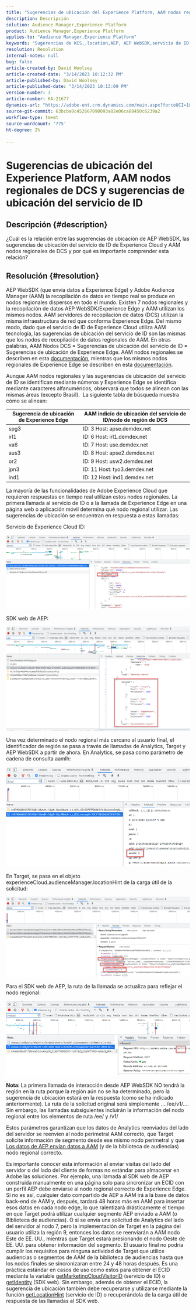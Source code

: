 ```yaml
---
title: "Sugerencias de ubicación del Experience Platform, AAM nodos regionales de DCS y sugerencias de ubicación del servicio de ID"
description: Descripción
solution: Audience Manager,Experience Platform
product: Audience Manager,Experience Platform
applies-to: "Audience Manager,Experience Platform"
keywords: "Sugerencias de KCS,.location,AEP, AEP WebSDK,servicio de ID,AAM,DCS,Nodos regionales"
resolution: Resolution
internal-notes: null
bug: false
article-created-by: David Woolsey
article-created-date: "3/14/2023 10:12:32 PM"
article-published-by: David Woolsey
article-published-date: "3/14/2023 10:13:09 PM"
version-number: 3
article-number: KA-21677
dynamics-url: "https://adobe-ent.crm.dynamics.com/main.aspx?forceUCI=1&pagetype=entityrecord&etn=knowledgearticle&id=a11c9f4c-b5c2-ed11-83ff-6045bd006a22"
source-git-commit: 63bcba0c452667090093a82e06ca80450c6239a2
workflow-type: tm+mt
source-wordcount: '775'
ht-degree: 2%

---
```


# Sugerencias de ubicación del Experience Platform, AAM nodos regionales de DCS y sugerencias de ubicación del servicio de ID

## Descripción {#description}

¿Cuál es la relación entre las sugerencias de ubicación de AEP WebSDK, las sugerencias de ubicación del servicio de ID de Experience Cloud y AAM nodos regionales de DCS y por qué es importante comprender esta relación?

## Resolución {#resolution}


AEP WebSDK (que envía datos a Experience Edge) y Adobe Audience Manager (AAM) la recopilación de datos en tiempo real se produce en nodos regionales dispersos en todo el mundo. Existen 7 nodos regionales y la recopilación de datos AEP WebSDK/Experience Edge y AAM utilizan los mismos nodos. AAM servidores de recopilación de datos (DCS) utilizan la misma infraestructura de red que conforma Experience Edge. Del mismo modo, dado que el servicio de ID de Experience Cloud utiliza AAM tecnología, las sugerencias de ubicación del servicio de ID son las mismas que los nodos de recopilación de datos regionales de AAM. En otras palabras, AAM Nodos DCS = Sugerencias de ubicación del servicio de ID = Sugerencias de ubicación de Experience Edge. AAM nodos regionales se describen en esta [documentación](https://experienceleague.adobe.com/docs/audience-manager/user-guide/api-and-sdk-code/dcs/dcs-api-reference/dcs-regions.html?lang=en), mientras que los mismos nodos regionales de Experience Edge se describen en esta [documentación](https://experienceleague.adobe.com/docs/experience-platform/edge-network-server-api/location-hints.html?lang=en).

Aunque AAM nodos regionales y las sugerencias de ubicación del servicio de ID se identifican mediante números y Experience Edge se identifica mediante caracteres alfanuméricos, observará que todos se alinean con las mismas áreas (excepto Brasil).  La siguiente tabla de búsqueda muestra cómo se alinean:


| Sugerencia de ubicación de Experience Edge | AAM indicio de ubicación del servicio de ID/nodo de región de DCS |
| --- | --- |
| spg3 | ID: 3 Host: apse.demdex.net |
| irl1 | ID: 6 Host: irl1.demdex.net |
| va6 | ID: 7 Host: use.demdex.net |
| aus3 | ID: 8 Host: apse2.demdex.net |
| or2 | ID: 9 Host: usw2.demdex.net |
| jpn3 | ID: 11 Host: tyo3.demdex.net |
| ind1 | ID: 12 Host: ind1.demdex.net |


La mayoría de las funcionalidades de Adobe Experience Cloud que requieren respuestas en tiempo real utilizan estos nodos regionales. La primera llamada al servicio de ID o a la llamada de Experience Edge en una página web o aplicación móvil determina qué nodo regional utilizar. Las sugerencias de ubicación se encuentran en respuesta a estas llamadas:

Servicio de Experience Cloud ID:

![](assets/e80a1235-77bf-ed11-83ff-6045bd006239.png)



SDK web de AEP:

![](assets/8f50cbb3-75bf-ed11-83ff-6045bd006239.png)

Una vez determinado el nodo regional más cercano al usuario final, el identificador de región se pasa a través de llamadas de Analytics, Target y AEP WebSDK a partir de ahora. En Analytics, se pasa como parámetro de cadena de consulta aamlh:

![](assets/33af14ff-77bf-ed11-83ff-6045bd006239.png)

En Target, se pasa en el objeto experienceCloud.audienceManager.locationHint de la carga útil de la solicitud:

![](assets/dce94437-78bf-ed11-83ff-6045bd006239.png)

Para el SDK web de AEP, la ruta de la llamada se actualiza para reflejar el nodo regional:

![](assets/8245a050-79bf-ed11-83ff-6045bd006239.png)

<b>Nota: </b>La primera llamada de interacción desde AEP WebSDK NO tendrá la región en la ruta porque la región aún no se ha determinado, pero la sugerencia de ubicación estará en la respuesta (como se ha indicado anteriormente). La ruta de la solicitud original será simplemente ..../ee/v1/.... Sin embargo, las llamadas subsiguientes incluirán la información del nodo regional entre los elementos de ruta /ee/ y /v1/

Estos parámetros garantizan que los datos de Analytics reenviados del lado del servidor se reenvíen al nodo perimetral AAM correcto, que Target solicite información de segmento desde ese mismo nodo perimetral y que [Los datos de AEP envían datos a AAM](https://experienceleague.adobe.com/docs/audience-manager/user-guide/implementation-integration-guides/integration-experience-platform/aam-aep-audience-sharing.html?lang=en) (y de la biblioteca de audiencias) nodo regional correcto.

Es importante conocer esta información al enviar visitas del lado del servidor o del lado del cliente de formas no estándar para almacenar en Adobe las soluciones. Por ejemplo, una llamada al SDK web de AEP construida manualmente en una página solo para sincronizar un ECID con un perfil AEP debe enviarse al nodo regional correcto de Experience Edge. Si no es así, cualquier dato compartido de AEP a AAM irá a la base de datos back-end de AAM y, después, tardará 48 horas más en AAM para insertar esos datos en cada nodo edge, lo que ralentizará drásticamente el tiempo en que Target podrá utilizar cualquier segmento AEP enviado a AAM (o Biblioteca de audiencias). O si se envía una solicitud de Analytics del lado del servidor al nodo 7, pero la implementación de Target en la página del usuario utiliza la región 9, entonces los datos se reenviarán a AAM nodo Este de EE. UU., mientras que Target estará presionando el nodo Oeste de EE. UU. para obtener información del segmento. El usuario final no podría cumplir los requisitos para ninguna actividad de Target que utilice audiencias o segmentos de AAM de la biblioteca de audiencias hasta que los nodos finales se sincronizaran entre 24 y 48 horas después. Es una práctica estándar en casos de uso como estos para obtener el ECID mediante la variable [getMarketingCloudVisitorID](https://experienceleague.adobe.com/docs/id-service/using/id-service-api/methods/getmcvid.html?lang=en) (servicio de ID) o [getIdentity](https://experienceleague.adobe.com/docs/experience-platform/edge/extension/accessing-the-ecid.html?lang=en) (SDK web). Sin embargo, además de obtener el ECID, la sugerencia de ubicación también debe recuperarse y utilizarse mediante la función [getLocationHint](https://experienceleague.adobe.com/docs/id-service/using/id-service-api/methods/getlocationhint.html?lang=en) (servicio de ID) o recuperándola de la carga útil de respuesta de las llamadas al SDK web.








